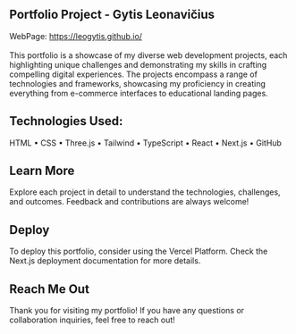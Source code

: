 ## Portfolio Project - Gytis Leonavičius

WebPage: https://leogytis.github.io/ <br><br>
This portfolio is a showcase of my diverse web development projects, each highlighting unique challenges and demonstrating my skills in crafting compelling digital experiences. The projects encompass a range of technologies and frameworks, showcasing my proficiency in creating everything from e-commerce interfaces to educational landing pages.

## Technologies Used:

HTML • CSS • Three.js • Tailwind • TypeScript • React • Next.js • GitHub

## Learn More

Explore each project in detail to understand the technologies, challenges, and outcomes. Feedback and contributions are always welcome!

## Deploy

To deploy this portfolio, consider using the Vercel Platform. Check the Next.js deployment documentation for more details.

## Reach Me Out
Thank you for visiting my portfolio! If you have any questions or collaboration inquiries, feel free to reach out!
